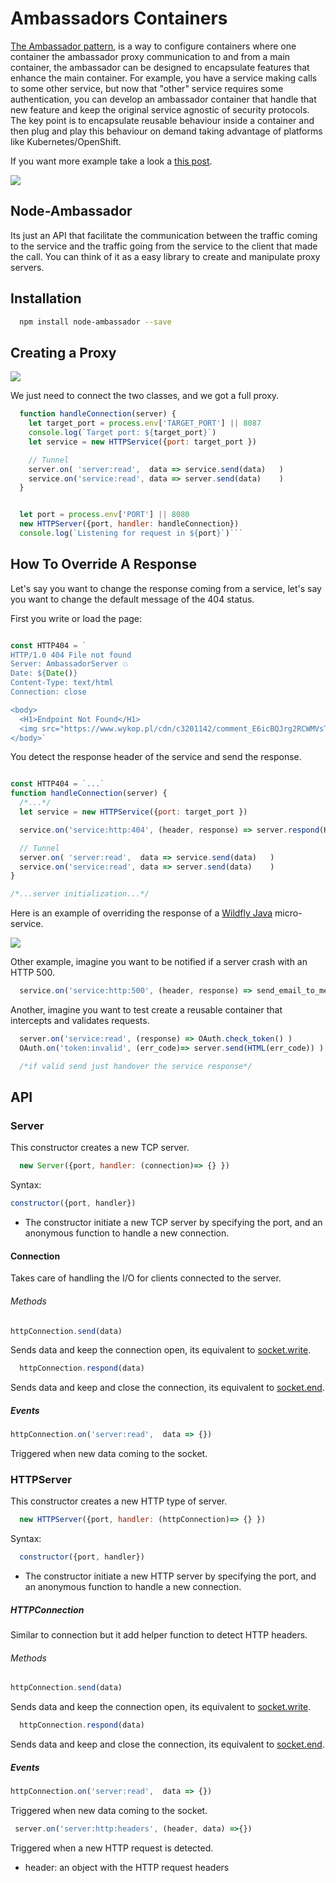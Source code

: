 # Ambassadors Containers


[The Ambassador pattern](https://ai.google/research/pubs/pub45406), is a way to configure containers where one container the ambassador proxy communication to and from a main container, the ambassador can be designed to encapsulate features that enhance the main container. For example, you have a service making calls to some other service, but now that "other" service requires some authentication, you can develop an ambassador container that handle that new feature and keep the original service agnostic of security protocols. The key point is to encapsulate reusable behaviour inside a container and then plug and play this behaviour on demand taking advantage of platforms like Kubernetes/OpenShift. 

If you want more example take a look a [this post](https://cesarvr.io/post/istio-2/).

![](https://github.com/cesarvr/hugo-blog/blob/master/static/istio-2/ambassador.png)

## Node-Ambassador

Its just an API that facilitate the communication between the traffic coming to the service and the traffic going from the service to the client that made the call. You can think of it as a easy library to create and manipulate proxy servers.

## Installation

```sh
  npm install node-ambassador --save
```



## Creating a Proxy

![](https://raw.githubusercontent.com/cesarvr/hugo-blog/master/static/istio-2/relationship-objects.png)

We just need to connect the two classes, and we got a full proxy.

```js
  function handleConnection(server) {
    let target_port = process.env['TARGET_PORT'] || 8087
    console.log(`Target port: ${target_port}`)
    let service = new HTTPService({port: target_port })

    // Tunnel
    server.on( 'server:read',  data => service.send(data)   )
    service.on('service:read', data => server.send(data)    )
  }


  let port = process.env['PORT'] || 8080
  new HTTPServer({port, handler: handleConnection})
  console.log(`Listening for request in ${port}`)```
```

## How To Override A Response

Let's say you want to change the response coming from a service, let's say you want to change the default message of the 404 status.

First you write or load the page:


```js

const HTTP404 = `
HTTP/1.0 404 File not found
Server: AmbassadorServer 💥
Date: ${Date()}
Content-Type: text/html
Connection: close

<body>
  <H1>Endpoint Not Found</H1>
  <img src="https://www.wykop.pl/cdn/c3201142/comment_E6icBQJrg2RCWMVsTm4mA3XdC9yQKIjM.gif">
</body>`
```

You detect the response header of the service and send the response.

```js

const HTTP404 = `...`
function handleConnection(server) {
  /*...*/
  let service = new HTTPService({port: target_port })

  service.on('service:http:404', (header, response) => server.respond(HTTP404) ) 

  // Tunnel
  server.on( 'server:read',  data => service.send(data)   )
  service.on('service:read', data => server.send(data)    )
}

/*...server initialization...*/
```

Here is an example of overriding the response of a [Wildfly Java](https://www.google.com/url?sa=t&rct=j&q=&esrc=s&source=web&cd=1&cad=rja&uact=8&ved=2ahUKEwjo1fqdg-PeAhUHLVAKHV0OCk8QFjAAegQIChAB&url=http%3A%2F%2Fwildfly.org%2F&usg=AOvVaw0_um9NB2aqGeJRcMk6CPHb) micro-service.

![](https://raw.githubusercontent.com/cesarvr/ambassador/master/assets/final.gif)

Other example, imagine you want to be notified if a server crash with an HTTP 500.

```js
  service.on('service:http:500', (header, response) => send_email_to_me ) 
```

Another, imagine you want to test create a reusable container that intercepts and validates requests.

```js
  server.on('service:read', (response) => OAuth.check_token() ) 
  OAuth.on('token:invalid', (err_code)=> server.send(HTML(err_code)) )

  /*if valid send just handover the service response*/
```
## API

### Server

This constructor creates a new TCP server.

```js
  new Server({port, handler: (connection)=> {} })
```
Syntax: 
```js
constructor({port, handler}) 
```
  - The constructor initiate a new TCP server by specifying the port, and an anonymous function to handle a new connection.

#### Connection

Takes care of handling the I/O for clients connected to the server.

###### Methods

```js
httpConnection.send(data)
```

Sends data and keep the connection open, its equivalent to [socket.write](https://nodejs.org/api/net.html#net_socket_write_data_encoding_callback).


```js
  httpConnection.respond(data)
```
Sends data and keep and close the connection, its equivalent to [socket.end](https://nodejs.org/api/net.html#net_socket_end_data_encoding_callback).

##### Events

```js
httpConnection.on('server:read',  data => {})
```
Triggered when new data coming to the socket.


### HTTPServer

This constructor creates a new HTTP type of server.

```js
  new HTTPServer({port, handler: (httpConnection)=> {} })
```
Syntax: 
```js
  constructor({port, handler})
```
  - The constructor initiate a new HTTP server by specifying the port, and an anonymous function to handle a new connection.


##### HTTPConnection

Similar to connection but it add helper function to detect HTTP headers.

###### Methods

```js
httpConnection.send(data)
```

Sends data and keep the connection open, its equivalent to [socket.write](https://nodejs.org/api/net.html#net_socket_write_data_encoding_callback).


```js
  httpConnection.respond(data)
```
Sends data and keep and close the connection, its equivalent to [socket.end](https://nodejs.org/api/net.html#net_socket_end_data_encoding_callback).



##### Events

```js
httpConnection.on('server:read',  data => {})
```

Triggered when new data coming to the socket.


```js
 server.on('server:http:headers', (header, data) =>{})
```

Triggered when a new HTTP request is detected.

- header: an object with the HTTP request headers
